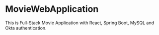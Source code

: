 # MovieWebApplication
This is Full-Stack Movie Application with React, Spring Boot, MySQL and Okta authentication.
